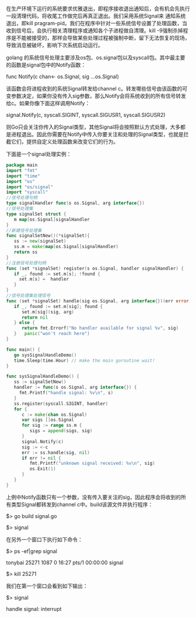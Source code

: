 在生产环境下运行的系统要求优雅退出，即程序接收退出通知后，会有机会先执行一段清理代码，将收尾工作做完后再真正退出。我们采用系统Signal来 通知系统退出，即kill pragram-pid。我们在程序中针对一些系统信号设置了处理函数，当收到信号后，会执行相关清理程序或通知各个子进程做自清理。kill -9强制杀掉程序是不能被接受的，那样会导致某些处理过程被强制中断，留下无法恢复的现场，导致消息被破坏，影响下次系统启动运行。

golang 的系统信号处理主要涉及os包、os.signal包以及syscall包。其中最主要的函数是signal包中的Notify函数：

func Notify\(c chan&lt;- os.Signal, sig …os.Signal\)

该函数会将进程收到的系统Signal转发给channel c。转发哪些信号由该函数的可变参数决定，如果你没有传入sig参数，那么Notify会将系统收到的所有信号转发给c。如果你像下面这样调用Notify：

signal.Notify\(c, syscall.SIGINT, syscall.SIGUSR1, syscall.SIGUSR2\)

则Go只会关注你传入的Signal类型，其他Signal将会按照默认方式处理，大多都是进程退出。因此你需要在Notify中传入你要关注和处理的Signal类型，也就是拦截它们，提供自定义处理函数来改变它们的行为。

下面是一个signal处理实例：

```go
package main
import "fmt"
import "time"
import "os"
import "os/signal"
import "syscall"
//信号处理句柄
type signalHandler func(s os.Signal, arg interface{})
//信号处理集
type signalSet struct {
   m map[os.Signal]signalHandler
}
//新建信号处理集
func signalSetNew()(*signalSet){
   ss := new(signalSet)  
   ss.m = make(map[os.Signal]signalHandler)
   return ss
}
//注册信号处理句柄
func (set *signalSet) register(s os.Signal, handler signalHandler) {
   if _, found := set.m[s]; !found { 
     set.m[s] =  handler   
   }
}
//信号处理集处理信号
func (set *signalSet) handle(sig os.Signal, arg interface{})(err error) {
   if _, found := set.m[sig]; found {
      set.m[sig](sig, arg) 
      return nil   
   } else {
      return fmt.Errorf("No handler available for signal %v", sig)   
   }   panic("won't reach here")
}

func main() {
   go sysSignalHandleDemo()
   time.Sleep(time.Hour) // make the main goroutine wait!
}

func sysSignalHandleDemo() {
   ss := signalSetNew()   
   handler := func(s os.Signal, arg interface{}) { 
     fmt.Printf("handle signal: %v\n", s)   
   }
   ss.register(syscall.SIGINT, handler)
   for {
      c := make(chan os.Signal)
      var sigs []os.Signal 
      for sig := range ss.m {
         sigs = append(sigs, sig)
      }
      signal.Notify(c)
      sig := <-c
      err := ss.handle(sig, nil)
      if err != nil {
         fmt.Printf("unknown signal received: %v\n", sig)
         os.Exit(1)
      }   
   }
}
```

上例中Notify函数只有一个参数，没有传入要关注的sig，因此程序会将收到的所有类型Signal都转发到channel c中。build该源文件并执行程序：

$&gt; go build signal.go

$&gt; signal

在另外一个窗口下执行如下命令：

$&gt; ps -ef\|grep signal

tonybai 25271 1087 0 16:27 pts\/1 00:00:00 signal

$&gt; kill 25271

我们在第一个窗口会看到如下输出：

$&gt; signal

handle signal: interrupt 

